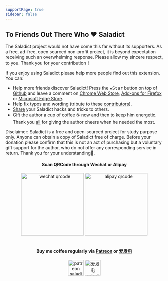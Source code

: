 ```yaml
---
supportPage: true
sidebar: false
---
```


<h2 id="reward">To Friends Out There Who ❤️ Saladict</h2>

The Saladict project would not have come this far without its supporters. As a free, ad-free, open sourced non-profit project, it is beyond expectation receiving such an overwhelming response. Please allow my sincere respect, to you. Thank you for your contribution！

If you enjoy using Saladict please help more people find out this extension. You can:

- Help more friends discover Saladict! Press the <kbd>★Star</kbd> button on top of [Github](https://github.com/crimx/ext-saladict) and leave a comment on [Chrome Web Store][chrome], [Add-ons for Firefox][firefox] or [Microsoft Edge Store][edge].
- Help fix typos and wording (tribute to these [contributors](https://github.com/crimx/ext-saladict/graphs/contributors)).
- [Share](./native.html) your Saladict hacks and tricks to others.
- Gift the author a cup of coffee ☕️ now and then to keep him energetic.
  Thank you [all](https://www.crimx.com/supporters.html) for giving the author cheers when he needed the most.

Disclaimer: Saladict is a free and open-sourced project for study purpose only. Anyone can obtain a copy of Saladict free of charge. Before your donation please confirm that this is not an act of purchasing but a voluntary gift support for the author, who do not offer any corresponding service in return. Thank you for your understanding🙏.

<h4 align="center">Scan QRCode through Wechat or Alipay</h4>

<div align="center">
  <img height="200" src="/images/wechat.png" alt="wechat qrcode">
  <img height="200" src="/images/alipay.png" alt="alipay qrcode">
</div>

<br/>

<h4 align="center">Buy me coffee regularly via <a href="https://www.patreon.com/saladict" target="_blank">Patreon</a> or <a href="https://afdian.net/@crimx" target="_blank">爱发电</a></h4>

<div align="center">
  <a href="https://www.patreon.com/saladict" target="_blank"><img height="50" src="/images/patreon.png" alt="patreon saladict"></a>
  <a href="https://afdian.net/@crimx" target="_blank"><img height="50" src="/images/afdian.png" alt="爱发电 saladict"></a>
</div>

[chrome]: https://chrome.google.com/webstore/detail/cdonnmffkdaoajfknoeeecmchibpmkmg/reviews?hl=en
[firefox]: https://addons.mozilla.org/firefox/addon/ext-saladict/
[edge]: https://microsoftedge.microsoft.com/addons/detail/idghocbbahafpfhjnfhpbfbmpegphmmp

